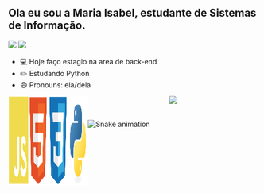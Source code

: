 ## Ola eu sou a Maria Isabel, estudante de Sistemas de Informação.

<div> 

  <a href = "mailto:isabelsantanaaraujo.10@hotmail.com"><img src="https://img.shields.io/badge/Microsoft_Outlook-0078D4?style=for-the-badge&logo=microsoft-outlook&logoColor=white" target="_blank"></a>
  <a href="https://www.linkedin.com/in/maria-isabel-santana-araujo/" target="_blank"><img src="https://img.shields.io/badge/-LinkedIn-%230077B5?style=for-the-badge&logo=linkedin&logoColor=white" target="_blank"></a> 
 
</div>


- 💻 Hoje faço estagio na area de back-end
- ✏️ Estudando Python
- 😄 Pronouns: ela/dela


<div align="center">
  <!--
  <a href="https://github.com/isabelsanttana">
  <img height="180em" src="https://github-readme-stats.vercel.app/api?username=isabelsanttana&show_icons=true&theme=dracula&include_all_commits=true&count_private=true"/> -->
  
  
  <img align="left" alt="Js" height="180em" width="40" src="https://raw.githubusercontent.com/devicons/devicon/master/icons/javascript/javascript-plain.svg">
  <img align="left" alt="HTML" height="180em" width="40" src="https://raw.githubusercontent.com/devicons/devicon/master/icons/html5/html5-original.svg">
  <img align="left" alt="CSS" height="180em" width="40" src="https://raw.githubusercontent.com/devicons/devicon/master/icons/css3/css3-original.svg">
  <img align="left" alt="Python" height="180em" width="40" src="https://raw.githubusercontent.com/devicons/devicon/master/icons/python/python-original.svg">
  
  
  <img height="180em" src="https://github-readme-stats.vercel.app/api/top-langs/?username=isabelsanttana&layout=compact&langs_count=7&theme=gotham "/>
</div> 

<!-- 
<div style="display: inline_block" align="left"><br>
  <img align="center" alt="Csharp" height="30" width="40" src="https://raw.githubusercontent.com/devicons/devicon/master/icons/csharp/csharp-original.svg">
  <img align="center" alt="React" height="30" width="40" src="https://raw.githubusercontent.com/devicons/devicon/master/icons/react/react-original.svg">
  <img align="center" alt="ts" height="30" width="40" src="https://raw.githubusercontent.com/devicons/devicon/master/icons/typescript/typescript-plain.svg">
</div>
-->

##

![Snake animation](https://github.com/isabelsanttana/isabelsanttana/blob/output/github-contribution-grid-snake.svg)


 
